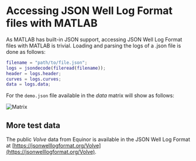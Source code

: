 # Accessing JSON Well Log Format files with MATLAB

As MATLAB has built-in JSON support, accessing JSON Well Log Format files with
MATLAB is trivial. Loading and parsing the logs of a .json file is done as follows:

```MATLAB
filename = "path/to/file.json";
logs = jsondecode(fileread(filename));
header = logs.header;
curves = logs.curves;
data = logs.data;
```

For the ```demo.json``` file available in the _data_ matrix will show as follows:

![Matrix](https://jsonwelllogformat.org/images/matlabMatrix.png)



## More test data

The public _Volve_ data from Equinor is available in the JSON Well Log Format
at [https://jsonwelllogformat.org/Volve](https://jsonwelllogformat.org/Volve).

